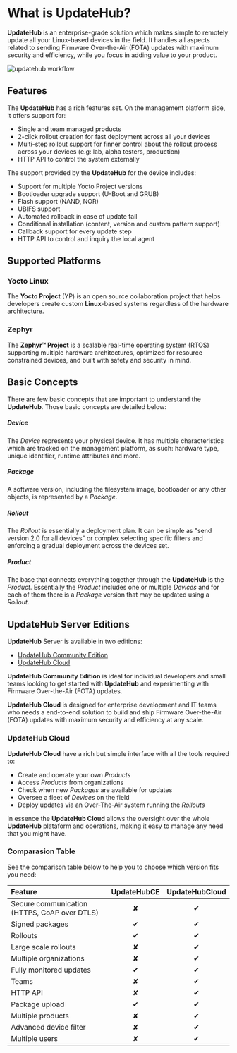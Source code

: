 # What is UpdateHub?

**UpdateHub** is an enterprise-grade solution which makes simple to remotely update all your Linux-based devices in the field. It handles all aspects related to sending Firmware Over-the-Air \(FOTA\) updates with maximum security and efficiency, while you focus in adding value to your product.

![updatehub workflow](../img/workflow.png)

## Features

The **UpdateHub** has a rich features set. On the management platform side, it offers support for:

* Single and team managed products
* 2-click rollout creation for fast deployment across all your devices
* Multi-step rollout support for finner control about the rollout process across your devices \(e.g: lab, alpha testers, production\)
* HTTP API to control the system externally

The support provided by the **UpdateHub** for the device includes:

* Support for multiple Yocto Project versions
* Bootloader upgrade support \(U-Boot and GRUB\)
* Flash support \(NAND, NOR\)
* UBIFS support
* Automated rollback in case of update fail
* Conditional installation \(content, version and custom pattern support\)
* Callback support for every update step
* HTTP API to control and inquiry the local agent

## Supported Platforms

### Yocto Linux

The **Yocto Project** (YP) is an open source collaboration project that helps
developers create custom **Linux**-based systems regardless of the hardware
architecture.

### Zephyr

The **Zephyr™ Project** is a scalable real-time operating system (RTOS) supporting
multiple hardware architectures, optimized for resource constrained devices, and
built with safety and security in mind.

## Basic Concepts

There are few basic concepts that are important to understand the **UpdateHub**. Those basic concepts are detailed below:

##### Device

The *Device* represents your physical device. It has multiple characteristics which are tracked on the management platform, as such: hardware type, unique identifier, runtime attributes and more.

##### Package

A software version, including the filesystem image, bootloader or any other objects, is represented by a *Package*.

##### Rollout

The *Rollout* is essentially a deployment plan. It can be simple as "send version 2.0 for all devices" or complex selecting specific filters and enforcing a gradual deployment across the devices set.

##### Product

The base that connects everything together through the **UpdateHub** is the *Product*. Essentially the *Product* includes one or multiple *Devices* and for each of them there is a *Package* version that may be updated using a *Rollout*.

## UpdateHub Server Editions

**UpdateHub** Server is available in two editions:

* [UpdateHub Community Edition](https://github.com/UpdateHub/updatehub-ce)
* [UpdateHub Cloud](https://updatehub.io)

**UpdateHub Community Edition** is ideal for individual developers and small teams looking to get started with **UpdateHub** and experimenting with Firmware Over-the-Air (FOTA) updates.

**UpdateHub Cloud** is designed for enterprise development and IT teams who needs a end-to-end solution to build and ship Firmware Over-the-Air (FOTA) updates with maximum security and efficiency at any scale.

### UpdateHub Cloud

**UpdateHub Cloud**  have a rich but simple interface with all the tools required to:

- Create and operate your own *Products*
- Access *Products* from organizations
- Check when new *Packages* are available for updates
- Oversee a fleet of *Devices* on the field
- Deploy updates via an Over-The-Air system running the *Rollouts*

In essence the **UpdateHub Cloud**  allows the oversight over the whole **UpdateHub** plataform and operations, making it easy to manage any need that you might have.

### Comparasion Table

See the comparison table below to help you to choose which version fits you need:

| Feature                                      | UpdateHubCE | UpdateHubCloud  |
|:---                                          |    :---:    |      :---:      |
| Secure communication (HTTPS, CoAP over DTLS) | ✘           | ✔              |
| Signed packages                              | ✔           | ✔              |
| Rollouts                                     | ✔           | ✔              |
| Large scale rollouts                         | ✘           | ✔              |
| Multiple organizations                       | ✘           | ✔              |
| Fully monitored updates                      | ✔           | ✔              |
| Teams                                        | ✘           | ✔              |
| HTTP API                                     | ✘           | ✔              |
| Package upload                               | ✔           | ✔              |
| Multiple products                            | ✘           | ✔              |
| Advanced device filter                       | ✘           | ✔              |
| Multiple users                               | ✘           | ✔              |
